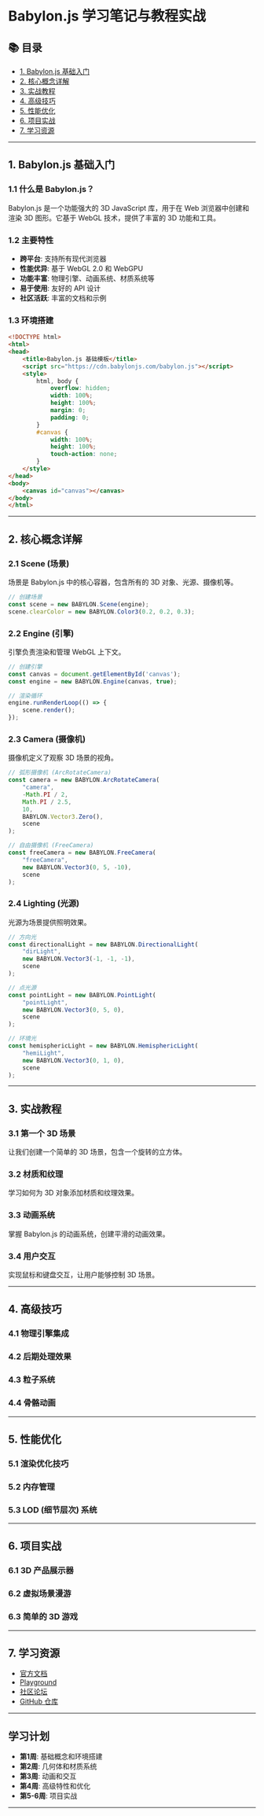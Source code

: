 # Babylon.js 学习笔记与教程实战

## 📚 目录

- [1. Babylon.js 基础入门](#1-babylonjs-基础入门)
- [2. 核心概念详解](#2-核心概念详解)
- [3. 实战教程](#3-实战教程)
- [4. 高级技巧](#4-高级技巧)
- [5. 性能优化](#5-性能优化)
- [6. 项目实战](#6-项目实战)
- [7. 学习资源](#7-学习资源)

---

## 1. Babylon.js 基础入门

### 1.1 什么是 Babylon.js？

Babylon.js 是一个功能强大的 3D JavaScript 库，用于在 Web 浏览器中创建和渲染 3D 图形。它基于 WebGL 技术，提供了丰富的 3D 功能和工具。

### 1.2 主要特性

- **跨平台**: 支持所有现代浏览器
- **性能优异**: 基于 WebGL 2.0 和 WebGPU
- **功能丰富**: 物理引擎、动画系统、材质系统等
- **易于使用**: 友好的 API 设计
- **社区活跃**: 丰富的文档和示例

### 1.3 环境搭建

```html
<!DOCTYPE html>
<html>
<head>
    <title>Babylon.js 基础模板</title>
    <script src="https://cdn.babylonjs.com/babylon.js"></script>
    <style>
        html, body {
            overflow: hidden;
            width: 100%;
            height: 100%;
            margin: 0;
            padding: 0;
        }
        #canvas {
            width: 100%;
            height: 100%;
            touch-action: none;
        }
    </style>
</head>
<body>
    <canvas id="canvas"></canvas>
</body>
</html>
```

---

## 2. 核心概念详解

### 2.1 Scene (场景)

场景是 Babylon.js 中的核心容器，包含所有的 3D 对象、光源、摄像机等。

```javascript
// 创建场景
const scene = new BABYLON.Scene(engine);
scene.clearColor = new BABYLON.Color3(0.2, 0.2, 0.3);
```

### 2.2 Engine (引擎)

引擎负责渲染和管理 WebGL 上下文。

```javascript
// 创建引擎
const canvas = document.getElementById('canvas');
const engine = new BABYLON.Engine(canvas, true);

// 渲染循环
engine.runRenderLoop(() => {
    scene.render();
});
```

### 2.3 Camera (摄像机)

摄像机定义了观察 3D 场景的视角。

```javascript
// 弧形摄像机 (ArcRotateCamera)
const camera = new BABYLON.ArcRotateCamera(
    "camera",
    -Math.PI / 2,
    Math.PI / 2.5,
    10,
    BABYLON.Vector3.Zero(),
    scene
);

// 自由摄像机 (FreeCamera)
const freeCamera = new BABYLON.FreeCamera(
    "freeCamera",
    new BABYLON.Vector3(0, 5, -10),
    scene
);
```

### 2.4 Lighting (光源)

光源为场景提供照明效果。

```javascript
// 方向光
const directionalLight = new BABYLON.DirectionalLight(
    "dirLight",
    new BABYLON.Vector3(-1, -1, -1),
    scene
);

// 点光源
const pointLight = new BABYLON.PointLight(
    "pointLight",
    new BABYLON.Vector3(0, 5, 0),
    scene
);

// 环境光
const hemisphericLight = new BABYLON.HemisphericLight(
    "hemiLight",
    new BABYLON.Vector3(0, 1, 0),
    scene
);
```

---

## 3. 实战教程

### 3.1 第一个 3D 场景

让我们创建一个简单的 3D 场景，包含一个旋转的立方体。

### 3.2 材质和纹理

学习如何为 3D 对象添加材质和纹理效果。

### 3.3 动画系统

掌握 Babylon.js 的动画系统，创建平滑的动画效果。

### 3.4 用户交互

实现鼠标和键盘交互，让用户能够控制 3D 场景。

---

## 4. 高级技巧

### 4.1 物理引擎集成
### 4.2 后期处理效果
### 4.3 粒子系统
### 4.4 骨骼动画

---

## 5. 性能优化

### 5.1 渲染优化技巧
### 5.2 内存管理
### 5.3 LOD (细节层次) 系统

---

## 6. 项目实战

### 6.1 3D 产品展示器
### 6.2 虚拟场景漫游
### 6.3 简单的 3D 游戏

---

## 7. 学习资源

- [官方文档](https://doc.babylonjs.com/)
- [Playground](https://playground.babylonjs.com/)
- [社区论坛](https://forum.babylonjs.com/)
- [GitHub 仓库](https://github.com/BabylonJS/Babylon.js)

---

## 学习计划

- **第1周**: 基础概念和环境搭建
- **第2周**: 几何体和材质系统
- **第3周**: 动画和交互
- **第4周**: 高级特性和优化
- **第5-6周**: 项目实战

---

